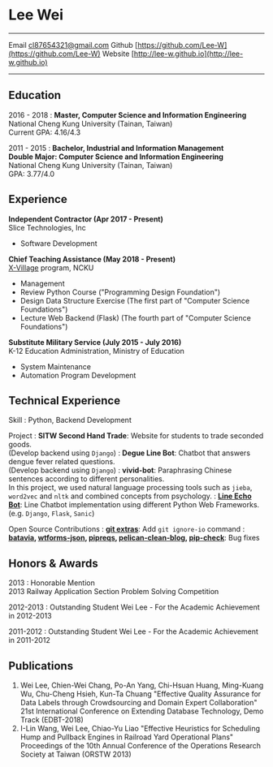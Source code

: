 Lee Wei
=======

-------------------     ----------------------------
Email                   cl87654321@gmail.com
Github							 [https://github.com/Lee-W](https://github.com/Lee-W)
Website                 [http://lee-w.github.io](http://lee-w.github.io)
-------------------     ----------------------------

Education
---------

2016 - 2018
:   **Master, Computer Science and Information Engineering**  
    National Cheng Kung University (Tainan, Taiwan)  
    Current GPA: 4.16/4.3

2011 - 2015
:   **Bachelor, Industrial and Information Management**  
    **Double Major: Computer Science and Information Engineering**  
    National Cheng Kung University (Tainan, Taiwan)  
    GPA: 3.77/4.0

Experience
----------

**Independent Contractor (Apr 2017 - Present)**  
Slice Technologies, Inc

* Software Development

**Chief Teaching Assistance (May 2018 - Present)**  
[X-Village](https://www.facebook.com/X-Village-423736361424301/?ref=br_rs) program, NCKU

* Management
* Review Python Course ("Programming Design Foundation")
* Design Data Structure Exercise (The first part of "Computer Science Foundations")
* Lecture Web Backend (Flask) (The fourth part of "Computer Science Foundations")

**Substitute Military Service (July 2015 - July 2016)**  
K-12 Education Administration, Ministry of Education

* System Maintenance
* Automation Program Development

Technical Experience
--------------------
Skill
:   Python, Backend Development

Project
:   **SITW Second Hand Trade**: Website for students to trade seconded goods.  
    (Develop backend using `Django`)
:   **Degue Line Bot**: Chatbot that answers dengue fever related questions.  
    (Develop backend using `Django`)
:   **vivid-bot**: Paraphrasing Chinese sentences according to different personalities.  
    In this project, we used natural language processing tools such as `jieba`, `word2vec` and `nltk` and combined concepts from psychology.
:   **[Line Echo Bot](https://github.com/Lee-W/line_echobot)**: Line Chatbot implementation using different Python Web Frameworks. (e.g. `Django`, `Flask`, `Sanic`)

Open Source Contributions
:   **[git extras](https://github.com/tj/git-extras)**: Add `git ignore-io` command
:   **[batavia](https://github.com/pybee/batavia), [wtforms-json](https://github.com/kvesteri/wtforms-json), [pipreqs](https://github.com/bndr/pipreqs), [pelican-clean-blog](https://github.com/gilsondev/pelican-clean-blog), [pip-check](https://github.com/bartTC/pip-check)**: Bug fixes

Honors & Awards
---------------
2013
:	Honorable Mention  
	2013 Railway Application Section Problem Solving Competition

2012-2013
:	Outstanding Student Wei Lee - For the Academic Achievement in 2012-2013

2011-2012
:	Outstanding Student Wei Lee - For the Academic Achievement in 2011-2012

Publications
---------------
1. Wei Lee, Chien-Wei Chang, Po-An Yang, Chi-Hsuan Huang, Ming-Kuang Wu, Chu-Cheng Hsieh, Kun-Ta Chuang "Effective Quality Assurance for Data Labels through Crowdsourcing and Domain Expert Collaboration" 21st International Conference on Extending Database Technology, Demo Track (EDBT-2018)
2. I-Lin Wang, Wei Lee,  Chiao-Yu Liao "Effective Heuristics for Scheduling Hump and Pullback Engines in Railroad Yard Operational Plans" Proceedings of the 10th Annual Conference of the Operations Research Society at Taiwan (ORSTW 2013)
